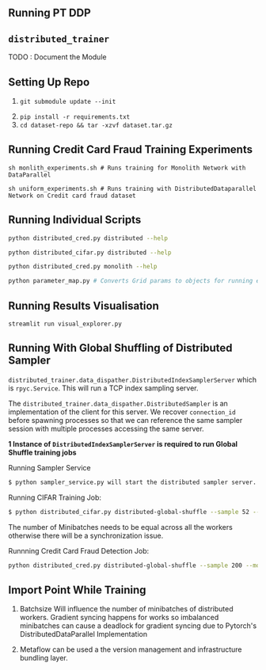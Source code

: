 ## Running PT DDP 

## `distributed_trainer`
TODO : Document the Module 

## Setting Up Repo 
1. 
    ```
    git submodule update --init
    ```
2. `pip install -r requirements.txt`
3. `cd dataset-repo && tar -xzvf dataset.tar.gz`

## Running Credit Card Fraud Training Experiments

```
sh monlith_experiments.sh # Runs training for Monolith Network with DataParallel
```

```
sh uniform_experiments.sh # Runs training with DistributedDataparallel Network on Credit card fraud dataset
```


## Running Individual Scripts
```sh
python distributed_cred.py distributed --help
```
```sh
python distributed_cifar.py distributed --help
```
```sh
python distributed_cred.py monolith --help
```
```sh
python parameter_map.py # Converts Grid params to objects for running experiment. 
```

## Running Results Visualisation

```
streamlit run visual_explorer.py
```


## Running With Global Shuffling of Distributed Sampler 
`distributed_trainer.data_dispather.DistributedIndexSamplerServer` which is `rpyc.Service`. This will run a TCP index sampling server. 

The `distributed_trainer.data_dispather.DistributedSampler` is an implementation of the client for this server. We recover `connection_id` before spawning processes so that we can reference the same sampler session with multiple processes accessing the same server.

**1 Instance of `DistributedIndexSamplerServer` is required to run Global Shuffle training jobs**

Running Sampler Service
```sh
$ python sampler_service.py will start the distributed sampler server.
```

Running CIFAR Training Job:
```sh
$ python distributed_cifar.py distributed-global-shuffle --sample 52 --model ResNet18 --note "testing model with no Usecaase" --epochs 4 --world_size 2 --batch_size 2 Will run the CIFAR10 distributed training module.
```
The number of Minibatches needs to be equal across all the workers otherwise there will be a synchronization issue.

Runnning Credit Card Fraud Detection Job: 
```sh
python distributed_cred.py distributed-global-shuffle --sample 200 --model FF --note "testing model with no Usecaase" --epochs 4 --world_size 2 --batch_size 2
```


## Import Point While Training 
1. Batchsize Will influence the number of minibatches of distributed workers. Gradient syncing happens for works so imbalanced minibatches can cause a deadlock for gradient syncing due to Pytorch's DistributedDataParallel Implementation

2. Metaflow can be used a the version management and infrastructure bundling layer. 
